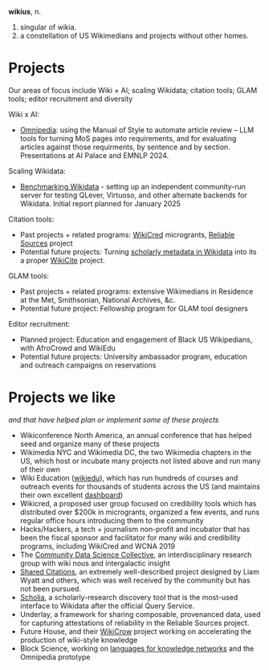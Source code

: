 **wikius**, n.  
1. singular of wikia. 
2. a constellation of US Wikimedians and projects without other homes.

# Projects
Our areas of focus include Wiki × AI; scaling Wikidata; citation tools; GLAM tools; editor recruitment and diversity

Wiki x AI:
* [Omnipedia](http://www.omnipedia.cc/): using the Manual of Style to automate article review – LLM tools for turning MoS pages into requirements, and for evaluating articles against those requirments, by sentence and by section.  Presentations at AI Palace and EMNLP 2024.

Scaling Wikidata:
* [Benchmarking Wikidata](https://www.wikidata.org/wiki/Wikidata:Scaling_Wikidata/Benchmarking) - setting up an independent community-run server for testing QLever, Virtuoso, and other alternate backends for Wikidata.  Initial report planned for January 2025

Citation tools:
* Past projects + related programs: [WikiCred](https://meta.wikimedia.org/wiki/WikiCred) microgrants, [Reliable Sources](https://en.wikipedia.org/wiki/Wikipedia:Vaccine_safety/Perennial_sources) project
* Potential future projects: Turning [scholarly metadata in Wikidata](https://www.wikidata.org/wiki/Wikidata:SPARQL_query_service/WDQS_graph_split) into its a proper [WikiCite](https://commons.wikimedia.org/wiki/File:WikiCite_poster_2011.pdf) project.

GLAM tools:
* Past projects + related programs: extensive Wikimedians in Residence at the Met, Smithsonian, National Archives, &c.
* Potential future project: Fellowship program for GLAM tool designers

Editor recruitment:
* Planned project: Education and engagement of Black US Wikipedians, with AfroCrowd and WikiEdu 
* Potential future projects: University ambassador program, education and outreach campaigns on reservations 


# Projects we like
_and that have helped plan or implement some of these projects_

* Wikiconference North America, an annual conference that has helped seed and organize many of these projects
* Wikimedia NYC and Wikimedia DC, the two Wikimedia chapters in the US, which host or incubate many projects not listed above and run many of their own
* Wiki Education ([wikiedu](https://wikiedu.org/)), which has run hundreds of courses and outreach events for thousands of students across the US (and maintains their own excellent [dashboard](https://dashboard.wikiedu.org/))  
* Wikicred, a proposed user group focused on credibility tools which has distributed over $200k in microgrants, organized a few events, and runs regular office hours introducing them to the community
* Hacks/Hackers, a tech + journalism non-profit and incubator that has been the fiscal sponsor and facilitator for many wiki and credibility programs, including WikiCred and WCNA 2019
* The [Community Data Science Collective](https://wiki.communitydata.science/Main_Page), an interdisciplinary research group with wiki nous and intergalactic insight
* [Shared Citations](https://meta.wikimedia.org/wiki/WikiCite/Shared_Citations), an extremely well-described project designed by Liam Wyatt and others, which was well received by the community but has not been pursued.
* [Scholia](https://scholia.toolforge.org/statistics), a scholarly-research discovery tool that is the most-used interface to Wikidata after the official Query Service.
* Underlay, a framework for sharing composable, provenanced data, used for capturing attestations of reliability in the Reliable Sources project.
* Future House, and their [WikiCrow](https://wikicrow.ai/) project working on accelerating the production of wiki-style knowledge
* Block Science, working on [languages for knowledge networks](https://blog.block.science/a-language-for-knowledge-networks/) and the Omnipedia prototype
